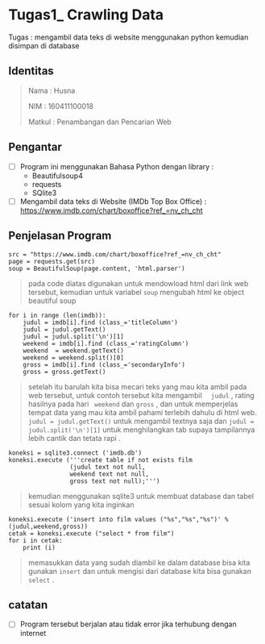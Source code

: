 # Tugas1_ Crawling Data
Tugas : mengambil data teks di website menggunakan python kemudian disimpan di database

## Identitas 

> Nama : Husna
>
> NIM : 160411100018
>
> Matkul : Penambangan dan Pencarian Web 

## Pengantar

- [ ] Program ini menggunakan Bahasa Python dengan library :
  - Beautifulsoup4
  - requests
  - SQlite3 
- [ ] Mengambil data teks di Website (IMDb Top Box Office) : https://www.imdb.com/chart/boxoffice?ref_=nv_ch_cht

## Penjelasan Program 
```
src = "https://www.imdb.com/chart/boxoffice?ref_=nv_ch_cht"
page = requests.get(src)
soup = BeautifulSoup(page.content, 'html.parser')
```

> pada code diatas digunakan untuk mendowload html dari link web tersebut, kemudian 
> untuk variabel ``` soup ``` mengubah html ke object beautiful soup

```
for i in range (len(imdb)):
    judul = imdb[i].find (class_='titleColumn')
    judul = judul.getText()
    judul = judul.split('\n')[1]
    weekend = imdb[i].find (class_='ratingColumn')
    weekend  = weekend.getText()
    weekend = weekend.split()[0]
    gross = imdb[i].find (class_='secondaryInfo')
    gross = gross.getText()
```
> setelah itu barulah kita bisa mecari teks yang mau kita ambil pada web tersebut, untuk contoh tersebut kita mengambil `` 
> judul`` , rating hasilnya pada hari `` weekend`` dan ``gross`` , dan untuk 
> memperjelas tempat data yang mau kita ambil pahami terlebih dahulu di html web. `` judul = judul.getText()`` untuk mengambil 
> textnya saja dan ``judul = judul.split('\n')[1]`` untuk menghilangkan tab supaya tampilannya lebih cantik dan tetata rapi . 

```
koneksi = sqlite3.connect ('imdb.db')
koneksi.execute ('''create table if not exists film
                 (judul text not null,
                 weekend text not null,
                 gross text not null);''')
```
> kemudian menggunakan sqlite3 untuk membuat database dan tabel sesuai kolom yang kita inginkan

```
koneksi.execute ('insert into film values ("%s","%s","%s")' %(judul,weekend,gross))
cetak = koneksi.execute ("select * from film")
for i in cetak:
    print (i)
```
> memasukkan data yang sudah diambil ke dalam database bisa kita gunakan ``insert``  dan untuk mengisi dari database kita
> bisa gunakan ``select`` . 

## catatan
- [ ] Program tersebut berjalan atau tidak error jika terhubung dengan internet 
